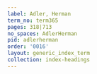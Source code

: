 ```yaml
---
label: Adler, Herman
term_no: term365
pages: 318|713
no_spaces: AdlerHerman
pid: adlerherman
order: '0016'
layout: generic_index_term
collection: index-headings
---
```

